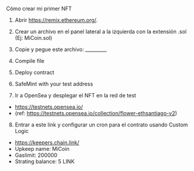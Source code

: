 Cómo crear mi primer NFT

1. Abrir https://remix.ethereum.org/.
2. Crear un archivo en el panel lateral a la izquierda con la extensión .sol (Ej: MiCoin.sol)
3. Copie y pegue este archivo: _________
4. Compile file
5. Deploy contract
6. SafeMint with your test address

7. Ir a OpenSea y desplegar el NFT en la red de test
  * https://testnets.opensea.io/
  * (ref: https://testnets.opensea.io/collection/flower-ethsantiago-v2)

8. Entrar a este link y configurar un cron para el contrato usando Custom Logic
  * https://keepers.chain.link/
  * Upkeep name: MiCoin
  * Gaslimit: 200000
  * Strating balance: 5 LINK

